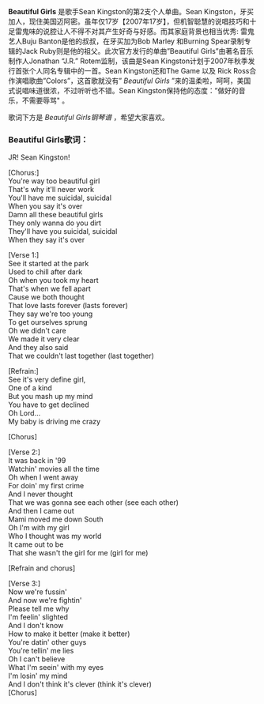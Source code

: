 

**Beautiful Girls** 是歌手Sean Kingston的第2支个人单曲。Sean
Kingston，牙买加人，现住美国迈阿密。虽年仅17岁【2007年17岁】，但机智聪慧的说唱技巧和十足雷鬼味的说腔让人不得不对其产生好奇与好感。而其家庭背景也相当优秀:
雷鬼艺人Buju Banton是他的叔叔，在牙买加为Bob Marley 和Burning Spear录制专辑的Jack
Ruby则是他的祖父。此次官方发行的单曲”Beautiful Girls”由著名音乐制作人Jonathan “J.R.” Rotem监制，该曲是Sean
Kingston计划于2007年秋季发行首张个人同名专辑中的一首。Sean Kingston还和The Game 以及 Rick
Ross合作演唱歌曲”Colors”，这首歌就没有” _Beautiful Girls_ ”来的温柔啦，呵呵，美国式说唱味道很浓，不过听听也不错。Sean
Kingston保持他的态度：”做好的音乐，不需要辱骂" 。

歌词下方是 _Beautiful Girls钢琴谱_ ，希望大家喜欢。

### Beautiful Girls歌词：

JR! Sean Kingston!

[Chorus:]  
You're way too beautiful girl  
That's why it'll never work  
You'll have me suicidal, suicidal  
When you say it's over  
Damn all these beautiful girls  
They only wanna do you dirt  
They'll have you suicidal, suicidal  
When they say it's over

[Verse 1:]  
See it started at the park  
Used to chill after dark  
Oh when you took my heart  
That's when we fell apart  
Cause we both thought  
That love lasts forever (lasts forever)  
They say we're too young  
To get ourselves sprung  
Oh we didn't care  
We made it very clear  
And they also said  
That we couldn't last together (last together)

[Refrain:]  
See it's very define girl,  
One of a kind  
But you mash up my mind  
You have to get declined  
Oh Lord...  
My baby is driving me crazy

[Chorus]

[Verse 2:]  
It was back in '99  
Watchin' movies all the time  
Oh when I went away  
For doin' my first crime  
And I never thought  
That we was gonna see each other (see each other)  
And then I came out  
Mami moved me down South  
Oh I'm with my girl  
Who I thought was my world  
It came out to be  
That she wasn't the girl for me (girl for me)

[Refrain and chorus]

[Verse 3:]  
Now we're fussin'  
And now we're fightin'  
Please tell me why  
I'm feelin' slighted  
And I don't know  
How to make it better (make it better)  
You're datin' other guys  
You're tellin' me lies  
Oh I can't believe  
What I'm seein' with my eyes  
I'm losin' my mind  
And I don't think it's clever (think it's clever)  
[Chorus]

